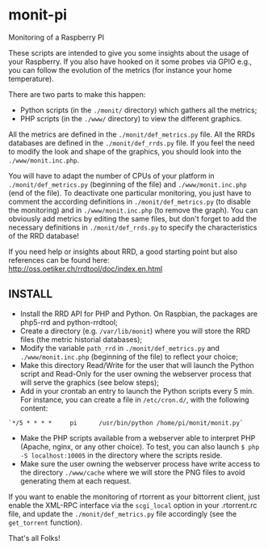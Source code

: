 monit-pi
========

Monitoring of a Raspberry PI


These scripts are intended to give you some insights about the usage
of your Raspberry. If you also have hooked on it some probes via GPIO
e.g., you can follow the evolution of the metrics (for instance your
home temperature).

There are two parts to make this happen:
   - Python scripts (in the `./monit/` directory) which gathers all the
     metrics;
   - PHP scripts (in the `./www/` directory) to view the different graphics.

All the metrics are defined in the `./monit/def_metrics.py` file. All the
RRDs databases are defined in the `./monit/def_rrds.py` file. If you feel
the need to modify the look and shape of the graphics, you should look
into the `./www/monit.inc.php`.

You will have to adapt the number of CPUs of your platform in 
`./monit/def_metrics.py` (beginning of the file) and `./www/monit.inc.php` 
(end of the file). To deactivate one particular monitoring, you just have 
to comment the according definitions in `./monit/def_metrics.py` (to disable 
the monitoring) and in `./www/monit.inc.php` (to remove the graph). You can 
obviously add metrics by editing the same files, but don't forget to add 
the necessary definitions in `./monit/def_rrds.py` to specify the 
characteristics of the RRD database!

If you need help or insights about RRD, a good starting point but also
references can be found here: http://oss.oetiker.ch/rrdtool/doc/index.en.html


INSTALL
-------
   - Install the RRD API for PHP and Python. On Raspbian, the packages are
     php5-rrd and python-rrdtool;
   - Create a directory (e.g. `/var/lib/monit`) where you will store the 
     RRD files (the metric historial databases);
   - Modify the variable `path_rrd` in `./monit/def_metrics.py` and 
     `./www/monit.inc.php` (beginning of the file) to reflect your choice;
   - Make this directory Read/Write for the user that will launch the 
     Python script and Read-Only for the user owning the webserver process 
     that will serve the graphics (see below steps);
   - Add in your crontab an entry to launch the Python scripts every 5 min. 
     For instance, you can create a file in `/etc/cron.d/`, with the following 
     content:

    `*/5 * * * *     pi      /usr/bin/python /home/pi/monit/monit.py`

   - Make the PHP scripts available from a webserver able to interpret PHP 
     (Apache, nginx, or any other choice). To test, you can also launch 
     `$ php -S localhost:10005` in the directory where the scripts reside.
   - Make sure the user owning the webserver process have write access to
     the directory `./www/cache` where we will store the PNG files to avoid
     generating them at each request.

If you want to enable the monitoring of rtorrent as your bittorrent client,
just enable the XML-RPC interface via the `scgi_local` option in your
.rtorrent.rc file, and update the `./monit/def_metrics.py` file accordingly
(see the `get_torrent` function).

That's all Folks!
